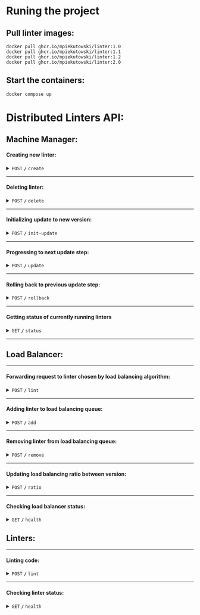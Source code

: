 # Runing the project

## Pull linter images:

```
docker pull ghcr.io/mpiekutowski/linter:1.0 
docker pull ghcr.io/mpiekutowski/linter:1.1 
docker pull ghcr.io/mpiekutowski/linter:1.2 
docker pull ghcr.io/mpiekutowski/linter:2.0
```

## Start the containers:

`docker compose up`

# Distributed Linters API:

## Machine Manager:

#### Creating new linter:

<details>
 <summary><code>POST</code> <code><b>/</b></code> <code>create</code></summary>

##### Body

| key      | type     | description                       |
|----------|----------|-----------------------------------|
| `lang`   | `String` | Language for which to create a linter |


##### Response 200, JSON:

| key       | type      | description              |
 |-----------|-----------|--------------------------|
| `status`  | `String` | Result of operation, `ok` for successful creation |
| `ip` | `String`  | IP address of the created linter        |

##### Response 400, JSON:

| key       | type      | description              |
 |-----------|-----------|--------------------------|
| `status`  | `String` | Result of operation, `error` for invalid request parameter |
| `message` | `String`  | Detailed explanation of error         |

##### Response 500, JSON:

| key       | type      | description              |
|-----------|-----------|--------------------------|
| `status`  | `String` | Result of operation, `error` for internal server error |
| `message` | `String`  | Detailed explanation of error         |

</details>

---

#### Deleting linter:

<details>
 <summary><code>POST</code> <code><b>/</b></code> <code>delete</code></summary>

##### Body

| key    | type     | description                   |
|--------|----------|-------------------------------|
| `ip`   | `String` | IP address of the linter to delete |

##### Response 200, JSON:

| key       | type      | description                              |
|:----------|:----------|:-----------------------------------------|
| `status`  | `String`  | Result of operation, `ok` for successful deletion |

##### Response 400, JSON:

| key       | type      | description                              |
|:----------|:----------|:-----------------------------------------|
| `status`  | `String`  | Result of operation, `error` for invalid request parameter |
| `message` | `String`  | Detailed explanation of the error       |

##### Response 500, JSON:

| key       | type      | description                              |
|:----------|:----------|:-----------------------------------------|
| `status`  | `String`  | Result of operation, `error` for internal server error |
| `message` | `String`  | Detailed explanation of the error       |

</details>

---

#### Initializing update to new version:

<details>
 <summary><code>POST</code> <code><b>/</b></code> <code>init-update</code></summary>

##### Body

| key       | type     | description                                    |
|-----------|----------|------------------------------------------------|
| `lang`    | `String` | Language for which to initiate the update       |
| `version` | `String` | Target version to update to                     |

##### Response 200, JSON:

| key       | type      | description                              |
|:----------|:----------|:-----------------------------------------|
| `status`  | `String`  | Result of operation, `ok` for successful initiation of update |

##### Response 400, JSON:

| key       | type      | description                              |
|:----------|:----------|:-----------------------------------------|
| `status`  | `String`  | Result of operation, `error` for invalid request parameters |
| `message` | `String`  | Detailed explanation of the error       |

##### Response 500, JSON:

| key       | type      | description                              |
|:----------|:----------|:-----------------------------------------|
| `status`  | `String`  | Result of operation, `error` for internal server error |
| `message` | `String`  | Detailed explanation of the error       |

</details>

---

#### Progressing to next update step:

<details>
 <summary><code>POST</code> <code><b>/</b></code> <code>update</code></summary>

##### Body

| key       | type     | description                                    |
|-----------|----------|------------------------------------------------|
| `lang`    | `String` | Language for which to perform the update       |

##### Response 200, JSON:

| key       | type      | description                              |
|:----------|:----------|:-----------------------------------------|
| `status`  | `String`  | Result of operation, `ok` for successful update |

##### Response 400, JSON:

| key       | type      | description                              |
|:----------|:----------|:-----------------------------------------|
| `status`  | `String`  | Result of operation, `error` for invalid request parameters |
| `message` | `String`  | Detailed explanation of the error       |

##### Response 500, JSON:

| key       | type      | description                              |
|:----------|:----------|:-----------------------------------------|
| `status`  | `String`  | Result of operation, `error` for internal server error |
| `message` | `String`  | Detailed explanation of the error       |

</details>

---

#### Rolling back to previous update step:

<details>
 <summary><code>POST</code> <code><b>/</b></code> <code>rollback</code></summary>

##### Body

| key       | type     | description                                    |
|-----------|----------|------------------------------------------------|
| `lang`    | `String` | Language for which to perform the rollback     |

##### Response 200, JSON:

| key       | type      | description                              |
|:----------|:----------|:-----------------------------------------|
| `status`  | `String`  | Result of operation, `ok` for successful rollback |

##### Response 400, JSON:

| key       | type      | description                              |
|:----------|:----------|:-----------------------------------------|
| `status`  | `String`  | Result of operation, `error` for invalid request parameters |
| `message` | `String`  | Detailed explanation of the error       |

##### Response 500, JSON:

| key       | type      | description                              |
|:----------|:----------|:-----------------------------------------|
| `status`  | `String`  | Result of operation, `error` for internal server error |
| `message` | `String`  | Detailed explanation of the error       |

</details>

---

#### Getting status of currently running linters

<details>
 <summary><code>GET</code> <code><b>/</b></code> <code>status</code></summary>

###### Body
Request body is empty for that request.

##### Response 200, JSON
| key       | type      | description                              |
|:----------|:----------|:-----------------------------------------|
| `linters`  | `JSON[]`  | Array of JSON objects describing currently running linters |

Each JSON object has one key of type `String` - the IP of the linter. Value for that key is another JSON object with the following fields:

| key       | type      | description                              |
|:----------|:----------|:-----------------------------------------|
| `is_healthy`  | `Boolean`  | Health status of the linter |
| `version` | `String` | Version of the linter |
| `lang` | `String` | Language that can be linted |
| `request_count` | `Integer` | Number of requests that were served by the linter |

##### Example response
```json
{
    "linters": [
        {
            "127.0.0.1": {
                "is_healthy": true,
                "version": "2.0",
                "lang": "java",
                "request_count": 5
            },
            "127.0.0.2": {
                "is_healthy": false,
                "version": "1.0",
                "lang": "python",
                "request_count": 1
            }
        }
    ]
}
```


</details>

---



## Load Balancer:

---

#### Forwarding request to linter chosen by load balancing algorithm:

<details>
 <summary><code>POST</code> <code><b>/</b></code> <code>lint</code></summary>

##### Body

| key    | type     | description       |
 |--------|----------|-------------------|
| `code` | `String` | Code to be linted |

##### Responses

| http code | description                           |
 |-----------|---------------------------------------|
| `200`     | There is linter to handle the request |
| `503`     | No available linters                  |

</details>

---

#### Adding linter to load balancing queue:

<details>
 <summary><code>POST</code> <code><b>/</b></code> <code>add</code></summary>

##### Body

| key         | type     | description               |
 |-------------|----------|---------------------------|
| `lang`      | `String` | Language of linter to add |
| `version`   | `String` | Version of linter to add  |
| `uri`       | `String` | URI of linter to add      |
| `secretKey` | `String` | Key for authorization     |

##### Responses

| http code | description                           |
 |-----------|---------------------------------------|
| `200`     | Addition comleted                         |
| `400`     | Language not supported or invalid URI |
| `403`     | Auth failed                           |

</details>


---

#### Removing linter from load balancing queue:

<details>
 <summary><code>POST</code> <code><b>/</b></code> <code>remove</code></summary>

##### Body

| key         | type     | description             |
 |-------------|----------|-------------------------|
| `uri`       | `String` | URI of linter to remove |
| `secretKey` | `String` | Key for authorization   |

##### Responses

| http code | description    |
 |-----------|----------------|
| `200`     | Removal copmpleted |
| `400`     | Invalid URI    |
| `403`     | Auth failed    |

</details>

---

#### Updating load balancing ratio between version:

<details>
 <summary><code>POST</code> <code><b>/</b></code> <code>ratio</code></summary>

##### Body

| key            | type     | description                                                                                           |
 |----------------|----------|-------------------------------------------------------------------------------------------------------|
| `lang`         | `String` | Lang of linters                                                                                       |
| `versionRatio` | `Dict`   | {"v1": Int, "v2":Int, ...} Any number of keys as long as their values sum up to arbitrary total ratio |
| `secretKey`    | `String` | Key for authorization                                                                                 |

##### Responses

| http code | description                                 |
 |-----------|---------------------------------------------|
| `200`     | Ratio updated                               |
| `400`     | Wrong total ratio or language not supported |
| `403`     | Auth failed                                 |

</details>



--- 

#### Checking load balancer status:

<details>
 <summary><code>GET</code> <code><b>/</b></code> <code>health</code></summary>

##### Response 200

</details>

## Linters:

---

#### Linting code:

<details>
 <summary><code>POST</code> <code><b>/</b></code> <code>lint</code></summary>

##### Request body:

| key    | type     | description             |
 |--------|----------|-------------------------|
| `code` | `String` | URI of linter to remove |

##### Response 200, JSON:

| key       | type      | description              |
 |-----------|-----------|--------------------------|
| `result`  | `Boolean` | Linting passed or failed |
| `details` | `String`  | Message for user         |

</details>

---

#### Checking linter status:

<details>
 <summary><code>GET</code> <code><b>/</b></code> <code>health</code></summary>

##### Response 200, JSON:

| key            | type     | description                         |
 |----------------|----------|-------------------------------------|
| `version`      | `String` | Version of linter                   |
| `language`     | `String` | Language of linter                  |
| `requestCount` | `Int`    | Number of requests served by linter |

</details>

